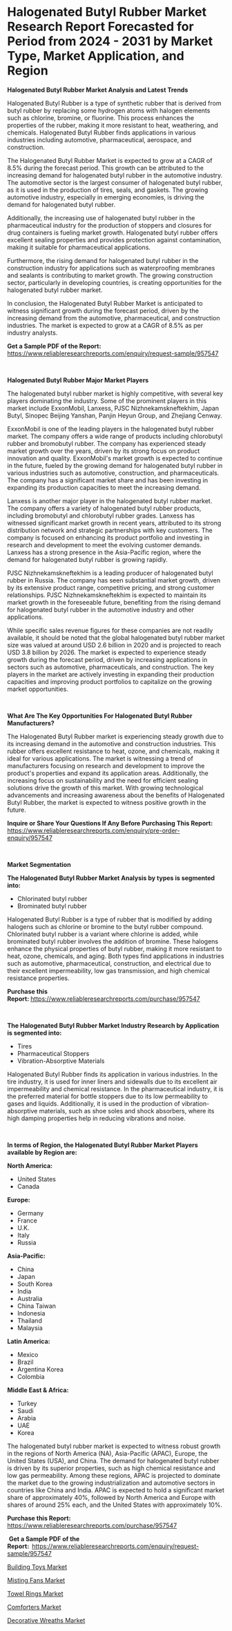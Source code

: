 <p><h1>Halogenated Butyl Rubber Market Research Report Forecasted for Period from 2024 -  2031 by Market Type, Market Application, and Region</h1></p><p><strong>Halogenated Butyl Rubber Market Analysis and Latest Trends</strong></p>
<p><p>Halogenated Butyl Rubber is a type of synthetic rubber that is derived from butyl rubber by replacing some hydrogen atoms with halogen elements such as chlorine, bromine, or fluorine. This process enhances the properties of the rubber, making it more resistant to heat, weathering, and chemicals. Halogenated Butyl Rubber finds applications in various industries including automotive, pharmaceutical, aerospace, and construction.</p><p>The Halogenated Butyl Rubber Market is expected to grow at a CAGR of 8.5% during the forecast period. This growth can be attributed to the increasing demand for halogenated butyl rubber in the automotive industry. The automotive sector is the largest consumer of halogenated butyl rubber, as it is used in the production of tires, seals, and gaskets. The growing automotive industry, especially in emerging economies, is driving the demand for halogenated butyl rubber.</p><p>Additionally, the increasing use of halogenated butyl rubber in the pharmaceutical industry for the production of stoppers and closures for drug containers is fueling market growth. Halogenated butyl rubber offers excellent sealing properties and provides protection against contamination, making it suitable for pharmaceutical applications.</p><p>Furthermore, the rising demand for halogenated butyl rubber in the construction industry for applications such as waterproofing membranes and sealants is contributing to market growth. The growing construction sector, particularly in developing countries, is creating opportunities for the halogenated butyl rubber market.</p><p>In conclusion, the Halogenated Butyl Rubber Market is anticipated to witness significant growth during the forecast period, driven by the increasing demand from the automotive, pharmaceutical, and construction industries. The market is expected to grow at a CAGR of 8.5% as per industry analysts.</p></p>
<p><strong>Get a Sample PDF of the Report:&nbsp;</strong> <a href="https://www.reliableresearchreports.com/enquiry/request-sample/957547">https://www.reliableresearchreports.com/enquiry/request-sample/957547</a></p>
<p>&nbsp;</p>
<p><strong>Halogenated Butyl Rubber Major Market Players</strong></p>
<p><p>The halogenated butyl rubber market is highly competitive, with several key players dominating the industry. Some of the prominent players in this market include ExxonMobil, Lanxess, PJSC Nizhnekamskneftekhim, Japan Butyl, Sinopec Beijing Yanshan, Panjin Heyun Group, and Zhejiang Cenway. </p><p>ExxonMobil is one of the leading players in the halogenated butyl rubber market. The company offers a wide range of products including chlorobutyl rubber and bromobutyl rubber. The company has experienced steady market growth over the years, driven by its strong focus on product innovation and quality. ExxonMobil's market growth is expected to continue in the future, fueled by the growing demand for halogenated butyl rubber in various industries such as automotive, construction, and pharmaceuticals. The company has a significant market share and has been investing in expanding its production capacities to meet the increasing demand.</p><p>Lanxess is another major player in the halogenated butyl rubber market. The company offers a variety of halogenated butyl rubber products, including bromobutyl and chlorobutyl rubber grades. Lanxess has witnessed significant market growth in recent years, attributed to its strong distribution network and strategic partnerships with key customers. The company is focused on enhancing its product portfolio and investing in research and development to meet the evolving customer demands. Lanxess has a strong presence in the Asia-Pacific region, where the demand for halogenated butyl rubber is growing rapidly.</p><p>PJSC Nizhnekamskneftekhim is a leading producer of halogenated butyl rubber in Russia. The company has seen substantial market growth, driven by its extensive product range, competitive pricing, and strong customer relationships. PJSC Nizhnekamskneftekhim is expected to maintain its market growth in the foreseeable future, benefiting from the rising demand for halogenated butyl rubber in the automotive industry and other applications.</p><p>While specific sales revenue figures for these companies are not readily available, it should be noted that the global halogenated butyl rubber market size was valued at around USD 2.6 billion in 2020 and is projected to reach USD 3.8 billion by 2026. The market is expected to experience steady growth during the forecast period, driven by increasing applications in sectors such as automotive, pharmaceuticals, and construction. The key players in the market are actively investing in expanding their production capacities and improving product portfolios to capitalize on the growing market opportunities.</p></p>
<p>&nbsp;</p>
<p><strong>What Are The Key Opportunities For Halogenated Butyl Rubber Manufacturers?</strong></p>
<p><p>The Halogenated Butyl Rubber market is experiencing steady growth due to its increasing demand in the automotive and construction industries. This rubber offers excellent resistance to heat, ozone, and chemicals, making it ideal for various applications. The market is witnessing a trend of manufacturers focusing on research and development to improve the product's properties and expand its application areas. Additionally, the increasing focus on sustainability and the need for efficient sealing solutions drive the growth of this market. With growing technological advancements and increasing awareness about the benefits of Halogenated Butyl Rubber, the market is expected to witness positive growth in the future.</p></p>
<p><strong>Inquire or Share Your Questions If Any Before Purchasing This Report:</strong> <a href="https://www.reliableresearchreports.com/enquiry/pre-order-enquiry/957547">https://www.reliableresearchreports.com/enquiry/pre-order-enquiry/957547</a></p>
<p>&nbsp;</p>
<p><strong>Market Segmentation</strong></p>
<p><strong>The Halogenated Butyl Rubber Market Analysis by types is segmented into:</strong></p>
<p><ul><li>Chlorinated butyl rubber</li><li>Brominated butyl rubber</li></ul></p>
<p><p>Halogenated Butyl Rubber is a type of rubber that is modified by adding halogens such as chlorine or bromine to the butyl rubber compound. Chlorinated butyl rubber is a variant where chlorine is added, while brominated butyl rubber involves the addition of bromine. These halogens enhance the physical properties of butyl rubber, making it more resistant to heat, ozone, chemicals, and aging. Both types find applications in industries such as automotive, pharmaceutical, construction, and electrical due to their excellent impermeability, low gas transmission, and high chemical resistance properties.</p></p>
<p><strong>Purchase this Report:&nbsp;</strong><a href="https://www.reliableresearchreports.com/purchase/957547">https://www.reliableresearchreports.com/purchase/957547</a></p>
<p>&nbsp;</p>
<p><strong>The Halogenated Butyl Rubber Market Industry Research by Application is segmented into:</strong></p>
<p><ul><li>Tires</li><li>Pharmaceutical Stoppers</li><li>Vibration-Absorptive Materials</li></ul></p>
<p><p>Halogenated Butyl Rubber finds its application in various industries. In the tire industry, it is used for inner liners and sidewalls due to its excellent air impermeability and chemical resistance. In the pharmaceutical industry, it is the preferred material for bottle stoppers due to its low permeability to gases and liquids. Additionally, it is used in the production of vibration-absorptive materials, such as shoe soles and shock absorbers, where its high damping properties help in reducing vibrations and noise.</p></p>
<p>&nbsp;</p>
<p><strong>In terms of Region, the Halogenated Butyl Rubber Market Players available by Region are:</strong></p>
<p>
    <p> <strong> North America: </strong>
        <ul>
            <li>United States</li>
            <li>Canada</li>
        </ul>
        </p> 
    <p> <strong> Europe: </strong>
        <ul>
            <li>Germany</li>
            <li>France</li>
            <li>U.K.</li>
            <li>Italy</li>
            <li>Russia</li>
        </ul>
        </p> 
    <p> <strong> Asia-Pacific: </strong>
        <ul>
            <li>China</li>
            <li>Japan</li>
            <li>South Korea</li>
            <li>India</li>
            <li>Australia</li>
            <li>China Taiwan</li>
            <li>Indonesia</li>
            <li>Thailand</li>
            <li>Malaysia</li>
        </ul>
        </p> 
    <p> <strong> Latin America: </strong>
        <ul>
            <li>Mexico</li>
            <li>Brazil</li>
            <li>Argentina Korea</li>
            <li>Colombia</li>
        </ul>
        </p> 
    <p> <strong> Middle East & Africa: </strong>
        <ul>
            <li>Turkey</li>
            <li>Saudi</li>
            <li>Arabia</li>
            <li>UAE</li>
            <li>Korea</li>
        </ul>
    </p>
    </p>
<p><p>The halogenated butyl rubber market is expected to witness robust growth in the regions of North America (NA), Asia-Pacific (APAC), Europe, the United States (USA), and China. The demand for halogenated butyl rubber is driven by its superior properties, such as high chemical resistance and low gas permeability. Among these regions, APAC is projected to dominate the market due to the growing industrialization and automotive sectors in countries like China and India. APAC is expected to hold a significant market share of approximately 40%, followed by North America and Europe with shares of around 25% each, and the United States with approximately 10%.</p></p>
<p><strong>Purchase this Report: </strong><a href="https://www.reliableresearchreports.com/purchase/957547">https://www.reliableresearchreports.com/purchase/957547</a></p>
<p>&nbsp;<strong>Get a Sample PDF of the Report:&nbsp;&nbsp;</strong><a href="https://www.reliableresearchreports.com/enquiry/request-sample/957547">https://www.reliableresearchreports.com/enquiry/request-sample/957547</a></p>
<p><strong></strong></p>
<p><p><a href="https://medium.com/@suepiper766/building-toys-market-size-market-outlook-and-market-forecast-2024-to-2031-e520530bc3f2">Building Toys Market</a></p><p><a href="https://medium.com/@suepiper766/misting-fans-market-trends-forecast-and-competitive-analysis-to-2031-bd5d0ba4733a">Misting Fans Market</a></p><p><a href="https://medium.com/@suepiper766/towel-rings-market-furnishes-information-on-market-share-market-trends-and-market-growth-b4280910c41e">Towel Rings Market</a></p><p><a href="https://medium.com/@suepiper766/decoding-comforters-market-metrics-market-share-trends-and-growth-patterns-0e13c9316f35">Comforters Market</a></p><p><a href="https://medium.com/@suepiper766/decorative-wreaths-market-analysis-its-cagr-market-segmentation-and-global-industry-overview-1590eb3aa7a8">Decorative Wreaths Market</a></p></p>